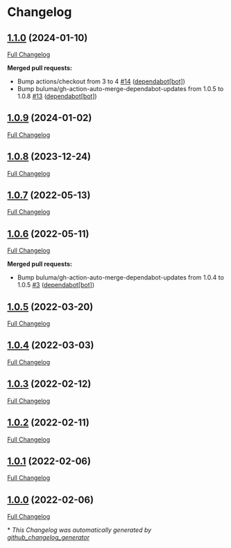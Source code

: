 # Changelog

## [1.1.0](https://github.com/buluma/ansible-role-kernel/tree/1.1.0) (2024-01-10)

[Full Changelog](https://github.com/buluma/ansible-role-kernel/compare/1.0.9...1.1.0)

**Merged pull requests:**

- Bump actions/checkout from 3 to 4 [\#14](https://github.com/buluma/ansible-role-kernel/pull/14) ([dependabot[bot]](https://github.com/apps/dependabot))
- Bump buluma/gh-action-auto-merge-dependabot-updates from 1.0.5 to 1.0.8 [\#13](https://github.com/buluma/ansible-role-kernel/pull/13) ([dependabot[bot]](https://github.com/apps/dependabot))

## [1.0.9](https://github.com/buluma/ansible-role-kernel/tree/1.0.9) (2024-01-02)

[Full Changelog](https://github.com/buluma/ansible-role-kernel/compare/1.0.8...1.0.9)

## [1.0.8](https://github.com/buluma/ansible-role-kernel/tree/1.0.8) (2023-12-24)

[Full Changelog](https://github.com/buluma/ansible-role-kernel/compare/1.0.7...1.0.8)

## [1.0.7](https://github.com/buluma/ansible-role-kernel/tree/1.0.7) (2022-05-13)

[Full Changelog](https://github.com/buluma/ansible-role-kernel/compare/1.0.6...1.0.7)

## [1.0.6](https://github.com/buluma/ansible-role-kernel/tree/1.0.6) (2022-05-11)

[Full Changelog](https://github.com/buluma/ansible-role-kernel/compare/1.0.5...1.0.6)

**Merged pull requests:**

- Bump buluma/gh-action-auto-merge-dependabot-updates from 1.0.4 to 1.0.5 [\#3](https://github.com/buluma/ansible-role-kernel/pull/3) ([dependabot[bot]](https://github.com/apps/dependabot))

## [1.0.5](https://github.com/buluma/ansible-role-kernel/tree/1.0.5) (2022-03-20)

[Full Changelog](https://github.com/buluma/ansible-role-kernel/compare/1.0.4...1.0.5)

## [1.0.4](https://github.com/buluma/ansible-role-kernel/tree/1.0.4) (2022-03-03)

[Full Changelog](https://github.com/buluma/ansible-role-kernel/compare/1.0.3...1.0.4)

## [1.0.3](https://github.com/buluma/ansible-role-kernel/tree/1.0.3) (2022-02-12)

[Full Changelog](https://github.com/buluma/ansible-role-kernel/compare/1.0.2...1.0.3)

## [1.0.2](https://github.com/buluma/ansible-role-kernel/tree/1.0.2) (2022-02-11)

[Full Changelog](https://github.com/buluma/ansible-role-kernel/compare/1.0.1...1.0.2)

## [1.0.1](https://github.com/buluma/ansible-role-kernel/tree/1.0.1) (2022-02-06)

[Full Changelog](https://github.com/buluma/ansible-role-kernel/compare/1.0.0...1.0.1)

## [1.0.0](https://github.com/buluma/ansible-role-kernel/tree/1.0.0) (2022-02-06)

[Full Changelog](https://github.com/buluma/ansible-role-kernel/compare/fa61598af13c31f45a089109e0c488f6182c5726...1.0.0)



\* *This Changelog was automatically generated by [github_changelog_generator](https://github.com/github-changelog-generator/github-changelog-generator)*

